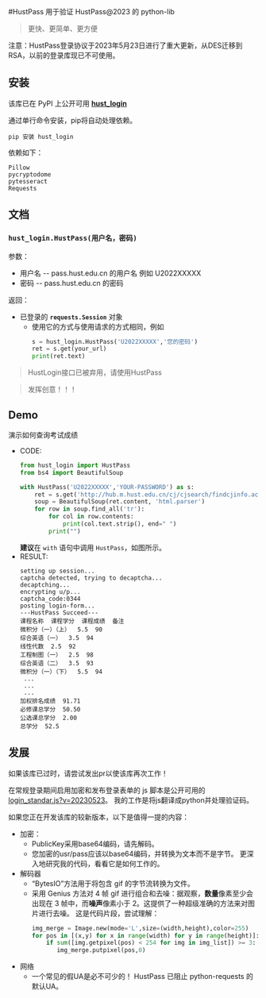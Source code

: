 #HustPass
用于验证 HustPass@2023 的 python-lib

> 更快、更简单、更方便

注意：HustPass登录协议于2023年5月23日进行了重大更新，从DES迁移到RSA，以前的登录库现已不可使用。

## 安装

该库已在 PyPI 上公开可用 **[hust_login](https://pypi.org/project/hust-login/)**

通过单行命令安装，pip将自动处理依赖。

````
pip 安装 hust_login
````


依赖如下：
````
Pillow
pycryptodome
pytesseract
Requests
````

## 文档
### **````hust_login.HustPass(用户名，密码)````**

   参数：
   - 用户名 -- pass.hust.edu.cn 的用户名 例如 U2022XXXXX
   - 密码 -- pass.hust.edu.cn 的密码

   返回：
   - 已登录的 **```requests.Session```** 对象
     - 使用它的方式与使用请求的方式相同，例如
       ````python
       s = hust_login.HustPass('U2022XXXXX','您的密码')
       ret = s.get(your_url)
       print(ret.text)
       ````

> HustLogin接口已被弃用，请使用HustPass

> 发挥创意！！！

## Demo
演示如何查询考试成绩
- CODE:
  ```python
  from hust_login import HustPass
  from bs4 import BeautifulSoup
  
  with HustPass('U2022XXXXX','YOUR-PASSWORD') as s:
      ret = s.get('http://hub.m.hust.edu.cn/cj/cjsearch/findcjinfo.action?xn=2022&xq=0')
      soup = BeautifulSoup(ret.content, 'html.parser')
      for row in soup.find_all('tr'):
          for col in row.contents:
              print(col.text.strip(), end=" ")
          print("")
   ```
   **建议**在 ```with``` 语句中调用 ```HustPass```，如图所示。
- RESULT:
   ```
   setting up session...
   captcha detected, trying to decaptcha...
   decaptching...
   encrypting u/p...
   captcha_code:0344
   posting login-form...
   ---HustPass Succeed---
   课程名称  课程学分  课程成绩  备注  
   微积分（一）（上）  5.5  90
   综合英语（一）  3.5  94
   线性代数  2.5  92
   工程制图（一）  2.5  98
   综合英语（二）  3.5  93
   微积分（一）（下）  5.5  94
    ...
    ...
    ...
   加权排名成绩  91.71
   必修课总学分  50.50
   公选课总学分  2.00
   总学分  52.5
   ```

## 发展

如果该库已过时，请尝试发出pr以使该库再次工作！

在常规登录期间启用加密和发布登录表单的 js 脚本是公开可用的 [login_standar.js?v=20230523](https://pass.hust.edu.cn/cas/comm/js/login_standar.js?v=20230523)。 我的工作是将js翻译成python并处理验证码。

如果您正在开发该库的较新版本，以下是值得一提的内容：

- 加密：
   - PublicKey采用base64编码，请先解码。
   - 您加密的usr/pass应该以base64编码，并转换为文本而不是字节。 更深入地研究我的代码，看看它是如何工作的。
- 解码器
   - “BytesIO”方法用于将包含 gif 的字节流转换为文件。
   - 采用 Genius 方法对 4 帧 gif 进行组合和去噪：据观察，**数量**像素至少会出现在 3 帧中，而**噪声**像素小于 2。这提供了一种超级准确的方法来对图片进行去噪。 这是代码片段，尝试理解：
     ```python
     img_merge = Image.new(mode='L',size=(width,height),color=255)
     for pos in [(x,y) for x in range(width) for y in range(height)]:
         if sum([img.getpixel(pos) < 254 for img in img_list]) >= 3:
            img_merge.putpixel(pos,0)
     ``` 
- 网络
   - 一个常见的假UA是必不可少的！ HustPass 已阻止 python-requests 的默认UA。
